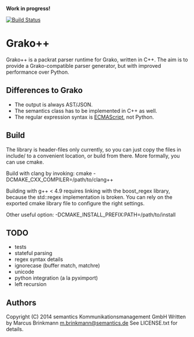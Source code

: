 **Work in progress!**

[![Build Status](https://travis-ci.org/lambdafu/grakopp.png)](https://travis-ci.org/lambdafu/grakopp)

Grako++
=======

Grako++ is a packrat parser runtime for Grako, written in C++.  The
aim is to provide a Grako-compatible parser generator, but with
improved performance over Python.


Differences to Grako
--------------------

* The output is always AST/JSON.
* The semantics class has to be implemented in C++ as well.
* The regular expression syntax is [ECMAScript](http://www.cplusplus.com/reference/regex/ECMAScript/), not Python.


Build
-----

The library is header-files only currently, so you can just copy the
files in include/ to a convenient location, or build from there.  More
formally, you can use cmake.

Build with clang by invoking: cmake -DCMAKE_CXX_COMPILER=/path/to/clang++

Building with g++ < 4.9 requires linking with the boost_regex library,
because the std::regex implementation is broken.  You can rely on the
exported cmake library file to configure the right settings.

Other useful option: -DCMAKE_INSTALL_PREFIX:PATH=/path/to/install


TODO
----

* tests
* stateful parsing
* regex syntax details
* ignorecase (buffer match, matchre)
* unicode
* python integration (a la pyximport)
* left recursion

Authors
-------

 Copyright (C) 2014 semantics Kommunikationsmanagement GmbH
 Written by Marcus Brinkmann <m.brinkmann@semantics.de>
 See LICENSE.txt for details.
